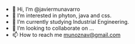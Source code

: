 - 👋 Hi, I’m @javiermunavarro
- 👀 I’m interested in phyton, java and css.
- 🌱 I’m currently studying Industrial Engineering.
- 💞️ I’m looking to collaborate on ...
- 📫 How to reach me munoznav@gmail.com

<!---
javiermunavarro/javiermunavarro is a ✨ special ✨ repository because its `README.md` (this file) appears on your GitHub profile.
You can click the Preview link to take a look at your changes.
--->
